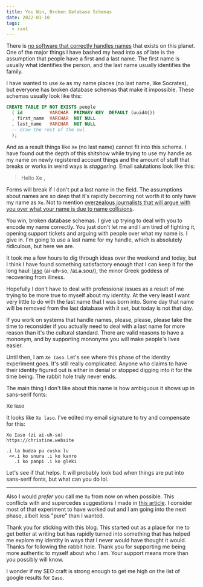 ```yaml
---
title: You Win, Broken Database Schemas
date: 2022-01-10
tags: 
  - rant
---
```


There is [no software that correctly handles
names](https://www.kalzumeus.com/2010/06/17/falsehoods-programmers-believe-about-names/)
that exists on this planet. One of the major things I have bashed my head into
as of late is the assumption that people have a first and a last name. The first
name is usually what identifies the person, and the last name usually identifies
the family.

I have wanted to use `Xe` as my name places (no last name, like Socrates), but
everyone has broken database schemas that make it impossible. These schemas
usually look like this:

```sql
CREATE TABLE IF NOT EXISTS people
  ( id          VARCHAR  PRIMARY KEY  DEFAULT (uuid4())
  , first_name  VARCHAR  NOT NULL
  , last_name   VARCHAR  NOT NULL
  -- draw the rest of the owl
  );
```

And as a result things like `Xe` (no last name) cannot fit into this schema. I
have found out the depth of this shitshow while trying to use my handle as my
name on newly registered account things and the amount of stuff that breaks or
works in weird ways is _staggering_. Email salutations look like this:

> Hello Xe ,

Forms will break if I don't put a last name in the field. The assumptions about
names are _so deep_ that it's rapidly becoming not worth it to only have my name
as `Xe`. Not to mention [overzealous journalists that will argue with you over
what your name is due to name
collisions](https://twitter.com/theprincessxena/status/1479197000667181061?s=20).

You win, broken database schemas. I give up trying to deal with you to encode my
name correctly. You just don't let me and I am tired of fighting it, opening
support tickets and arguing with people over what my name is. I give in. I'm
going to use a last name for my handle, which is absolutely ridiculous, but here
we are.

It took me a few hours to dig through ideas over the weekend and today, but I
think I have found something satisfactory enough that I can keep it for the long
haul: [Iaso](https://en.wikipedia.org/wiki/Iaso) (ai-uh-so, /aɪ.ə.soʊ/), the
minor Greek goddess of recovering from illness.

Hopefully I don't have to deal with professional issues as a result of me trying
to be more true to myself about my identity. At the very least I want very
little to do with the last name that I was born into. Some day that name will be
removed from the last database with it set, but today is not that day.

If you work on systems that handle names, please, please, please take the time
to reconsider if you actually need to deal with a last name for more reason than
it's the cultural standard. There are valid reasons to have a mononym, and by
supporting mononyms you will make people's lives easier.

Until then, I am `Xe Iaso`. Let's see where this phase of the identity
experiment goes. It's still really complicated. Anyone who claims to have their
identity figured out is either in denial or stopped digging into it for the time
being. The rabbit hole truly never ends.

The main thing I don't like about this name is how ambiguous it shows up in
sans-serif fonts:

<div style="font-family:sans-serif">

Xe Iaso

</div>

It looks like `Xe laso`. I've edited my email signature to try and compensate
for this:

```
Xe Iaso (zi ai-uh-so)
https://christine.website

.i la budza pu cusku lu
 <<.i ko snura .i ko kanro
   .i ko panpi .i ko gleki
```

Let's see if that helps. It will probably look bad when things are put into
sans-serif fonts, but what can you do lol.

---

Also I would _prefer_ you call me `Xe` from now on when possible. This conflicts
with and supercedes suggestions I made in [this article](/blog/xe-2021-08-07). I
consider most of that experiment to have worked out and I am going into the next
phase, albeit less "pure" than I wanted.

Thank you for sticking with this blog. This started out as a place for me to get
better at writing but has rapidly turned into something that has helped me
explore my identity in ways that I never would have thought it would. Thanks for
following the rabbit hole. Thank you for supporting me being more authentic to
myself about who I am. Your support means more than you possibly will know.

I wonder if my SEO craft is strong enough to get me high on the list of google
results for `Iaso`.
